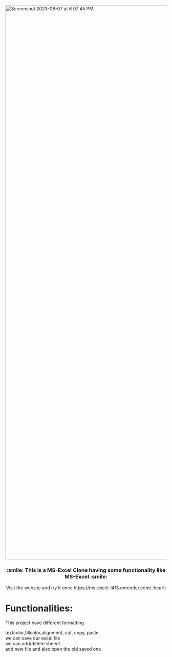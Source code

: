 <img width="1728" alt="Screenshot 2023-08-07 at 6 07 45 PM" src="https://github.com/sejal175/MS-Excel-Clone/assets/56756275/db7aeb26-7897-4c7d-ae46-a1d3e3645c4c">

<h3 align=center> :smile: This is a  <strong>MS-Excel Clone</strong> having some functionality like MS-Excel :smile: </h3>
<p align=center>Visit the website and try it once https://ms-excel-l4f3.onrender.com/ :heart:</p>

# Functionalities:
This project have different formatting

textcolor,fillcolor,alignment, cut, copy, paste<br>
we can save our excel file<br>
we can add/delete sheeet<br>
add new file and also open the old saved one
